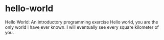 # hello-world
Hello World: An introductory programming exercise
Hello world, you are the only world I have ever known. I will eventually see every square kilometer of you. 

